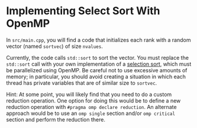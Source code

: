 # Implementing Select Sort With OpenMP

In `src/main.cpp`, you will find a code that initializes each rank with a random vector (named `sortvec`) of size `nvalues`.

Currently, the code calls `std::sort` to sort the vector.
You must replace the `std::sort` call with your own implementation of a [selection sort](https://en.wikipedia.org/wiki/Selection_sort), which must be parallelized using OpenMP.
Be careful not to use excessive amounts of memory; in particular, you should avoid creating a situation in which each thread has private variables that are of similar size to `sortvec`.

Hint: At some point, you will likely find that you need to do a custom reduction operation.
One option for doing this would be to define a new reduction operation with `#pragma omp declare reduction`.
An alternate approach would be to use an `omp single` section and/or `omp critical` section and perform the reduction there.
